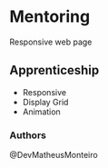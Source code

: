 # Mentoring
Responsive web page

## Apprenticeship
- Responsive
- Display Grid
- Animation
### Authors
@DevMatheusMonteiro
